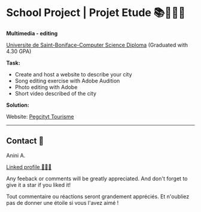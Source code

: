 # School Project | Projet Etude 📚👨🏽‍🎓

**Multimedia - editing**

[Universite de Saint-Boniface-Computer Science Diploma](https://ustboniface.ca/annuaire2017/ecole-technique-et-professionnelle---diplome-en-informatique#:~:text=Ce%20programme%20de%20deux%20ans,projets%20informatiques%20et%20la%20consultation.) (Graduated with 4.30 GPA)

**Task:** 

* Create and host a website to describe your city
* Song editing exercise with Adobe Audition
* Photo editing with Adobe
* Short video described of the city

**Solution:**

Website: [Pegcityt Tourisme](https://pegcityt.wordpress.com/)

------------------------------

## Contact 🪪

Anini A.

[Linked profile 👨🏾‍🦲](https://www.linkedin.com/in/anini-amoakon)

Any feeback or comments will be greatly appreciated. And don't forget to give it a star if you liked it! 

Tout commentaire ou réactions seront grandement appréciés. Et n'oubliez pas de donner une étoile si vous l'avez aimé ! 

